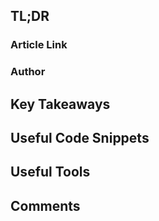 ## TL;DR

### Article Link

### Author

## Key Takeaways

## Useful Code Snippets

## Useful Tools

## Comments
